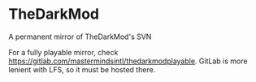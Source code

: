 # TheDarkMod
A permanent mirror of TheDarkMod's SVN

For a fully playable mirror, check https://gitlab.com/mastermindsintl/thedarkmodplayable. GitLab is more lenient with LFS, so it must be hosted there.
